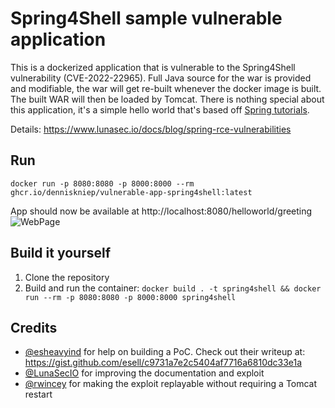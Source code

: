 # Spring4Shell sample vulnerable application

This is a dockerized application that is vulnerable to the Spring4Shell vulnerability (CVE-2022-22965). Full Java source for the war is provided and modifiable, the war will get re-built whenever the docker image is built. The built WAR will then be loaded by Tomcat. There is nothing special about this application, it's a simple hello world that's based off [Spring tutorials](https://spring.io/guides/gs/handling-form-submission/).

Details: https://www.lunasec.io/docs/blog/spring-rce-vulnerabilities


## Run
```
docker run -p 8080:8080 -p 8000:8000 --rm ghcr.io/denniskniep/vulnerable-app-spring4shell:latest
```

App should now be available at http://localhost:8080/helloworld/greeting
![WebPage](screenshots/webpage.png?raw=true)


## Build it yourself
1. Clone the repository
2. Build and run the container: `docker build . -t spring4shell && docker run --rm -p 8080:8080 -p 8000:8000 spring4shell`


## Credits
- [@esheavyind](https://twitter.com/esheavyind) for help on building a PoC. Check out their writeup at: https://gist.github.com/esell/c9731a7e2c5404af7716a6810dc33e1a
- [@LunaSecIO](https://twitter.com/LunaSecIO) for improving the documentation and exploit
- [@rwincey](https://twitter.com/rwincey) for making the exploit replayable without requiring a Tomcat restart
